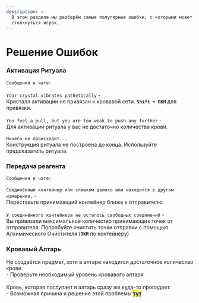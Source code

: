 ```yaml
---
description: >-
  В этом разделе мы разберём самые популярные ошибки, с которыми может
  столкнуться игрок.
---
```


# Решение Ошибок

### Активация Ритуала

`Сообщения в чате:`\
\
`Your crystal vibrates pathetically` - \
Кристалл активации не привязан к кровавой сети. **`Shift + ПКМ`** для привязки.\
\
`You feel a pull, but you are too weak to push any further` - \
Для активации ритуала у вас не достаточно количества крови.\
\
`Ничего не происходит...`\
Конструкция ритуала не построена до конца. Используйте предсказатель ритуала.

### Передача реагента

`Сообщения в чате:`\
\
`Соединённый контейнер или слишком далеко или находится в другом измерении.` -\
Переставьте принимающий контейнер ближе к отправителю.\
\
`У соединённого контейнера не осталось свободных соединений` - \
Вы привязали максимальное количество принимающих точек от отправителя. Попробуйте очистить точки отправки с помощью Алхимического Очистителя (**`ПКМ`** по контейнеру)

### Кровавый Алтарь

Не создаётся предмет, хотя в алтаре находится достаточное количество крови.\
\- Проверьте необходимый уровень кровавого алтаря\
\
Кровь, которая поступает в алтарь сразу же куда-то пропадает.\
\- Возможная причина и решение этой проблемы [<mark style="color:blue;">**тут**</mark>](../interesno-znat/blood-magic.md#osobennost-run-yomkosti)\
&#x20;

